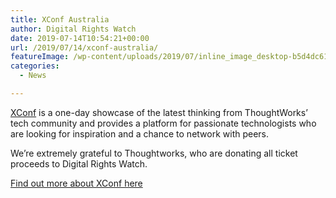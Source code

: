 ```yaml
---
title: XConf Australia
author: Digital Rights Watch
date: 2019-07-14T10:54:21+00:00
url: /2019/07/14/xconf-australia/
featureImage: /wp-content/uploads/2019/07/inline_image_desktop-b5d4dc61ea2b64578892c8e5ecd8539b.png
categories:
  - News

---
```

[XConf][1] is a one-day showcase of the latest thinking from ThoughtWorks&#8217; tech community and provides a platform for passionate technologists who are looking for inspiration and a chance to network with peers.

We&#8217;re extremely grateful to Thoughtworks, who are donating all ticket proceeds to Digital Rights Watch.

[Find out more about XConf here][1]

 [1]: https://www.thoughtworks.com/xconf-au-2019
